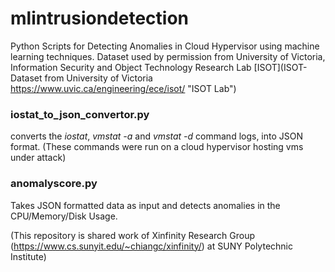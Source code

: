 # mlintrusiondetection
Python Scripts for Detecting Anomalies in Cloud Hypervisor using machine learning techniques. Dataset used by permission from University of Victoria, Information Security and Object Technology Research Lab [ISOT](ISOT-Dataset from University of Victoria  https://www.uvic.ca/engineering/ece/isot/ "ISOT Lab")

### iostat_to_json_convertor.py
converts the *iostat*, *vmstat -a* and *vmstat -d* command logs, into JSON format. (These commands were run on a cloud hypervisor hosting vms under attack)

### anomalyscore.py
Takes JSON formatted data as input and detects anomalies in the CPU/Memory/Disk Usage.

(This repository is shared work of Xinfinity Research Group (https://www.cs.sunyit.edu/~chiangc/xinfinity/) at SUNY Polytechnic Institute)
